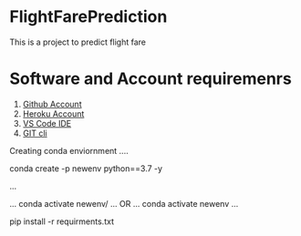 # FlightFarePrediction
This is a project to predict flight fare 

# Software and Account requiremenrs

1. [Github Account](https://github.com)
2. [Heroku Account](https://dashboard.heroku.com/login)
3. [VS Code IDE](https://code.visualstudio.com/download)
4. [GIT cli](https://git-scm.com/downloads)


Creating conda enviornment
....

conda create -p newenv python==3.7 -y

...

...
conda activate newenv/
...
OR
...
conda activate newenv
...

pip install -r requirments.txt

